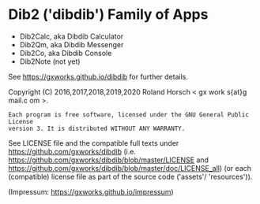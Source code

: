 # Dib2 ('dibdib') Family of Apps

- Dib2Calc, aka Dibdib Calculator
- Dib2Qm, aka Dibdib Messenger
- Dib2Co, aka Dibdib Console
- Dib2Note (not yet)

See https://gxworks.github.io/dibdib for further details.

Copyright (C) 2016,2017,2018,2019,2020  Roland Horsch < gx work s{at}g mail.c om >.

    Each program is free software, licensed under the GNU General Public License
    version 3. It is distributed WITHOUT ANY WARRANTY.

See LICENSE file and the compatible full texts under
https://github.com/gxworks/dibdib
(i.e. https://github.com/gxworks/dibdib/blob/master/LICENSE
and
https://github.com/gxworks/dibdib/blob/master/doc/LICENSE_all)
(or each (compatible) license file as part of the source code ('assets'/ 'resources')). 

(Impressum: https://gxworks.github.io/impressum)
